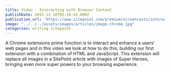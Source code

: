 ```yaml
---
title: Video - Interacting with Browser Content
publishDate: 2015-12-10T05:16:42.000Z
publication_url: 'https://www.sitepoint.com/premium/screencasts/interacting-with-browser-content-from-your-chrome-extension'
image: "../../../assets/images/articles/image-chrome.jpg"
categories: writing sitepoint
---
```


A Chrome extensions prime function is to interact and enhance a users' web pages and in this video we look at how to do this, building our first extension with a combination of HTML and JavaScript. This extension will replace all images in a SitePoint article with images of Super Heroes, bringing even more super powers to your browsing experience.

